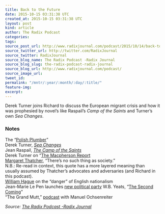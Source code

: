 ```yaml
---
title: Back to the Future
date: 2015-10-15 03:31:38 UTC
created_at: 2015-10-15 03:31:38 UTC
layout: post
kind: article
author: The Radix Podcast
categories: 
tags: 
source_post_url: http://www.radixjournal.com/podcast/2015/10/14/back-to-the-future
source_twitter_url: http://twitter.com/RadixJournal
source_twitter: RadixJournal
source_blog_name: The Radix Podcast -Radix Journal
source_blog_slug: the-radix-podcast-radix-journal
source_blog_url: http://www.radixjournal.com/podcast/
source_image_url: 
tweet_id: 
permalink: "/mntr/:year/:month/:day/:title/"
feature-img: 
excerpt: 
---
```

<p>Derek Turner joins Richard to discuss the European migrant crisis and how it was prophesied by novel’s like Raspail’s <em>Camp of the Saints</em> and Turner’s own <em>Sea Changes</em>.  </p><h3 id="notes">Notes</h3><p>The “<a href="https://en.wikipedia.org/wiki/Polish_Plumber">Polish Plumber</a>” <br>
Derek Turner, <em><a href="http://www.amazon.com/exec/obidos/ASIN/1593680023/washisummipub-20">Sea Changes</a></em> <br>
Jean Raspail, <em><a href="http://www.amazon.com/exec/obidos/ASIN/1881780074/washisummipub-20">The Camp of the Saints</a></em> <br>
Derek Turner on “<a href="http://takimag.com/article/the_institution_of_institutional_racism#axzz3ob29rWnA">The Macpherson Report</a> <br>
<a href="http://www.thedailybeast.com/articles/2013/04/08/context-for-margaret-thatcher-s-there-is-no-such-thing-as-society-remarks.html">Margaret Thatcher</a>, “There’s no such thing as society.” <br>
N.B.: Re-read in context, this quote has a more layered meaning than usually assumed by Thatcher’s advocates and adversaries (and Richard in this podcast). <br>
<a href="http://news.bbc.co.uk/2/hi/uk_news/596703.stm">William Hague</a> on the “danger” of English nationalism <br>
Jean-Marie Le Pen launches <a href="http://www.theguardian.com/world/2015/sep/05/jean-marie-le-pen-launches-new-political-party-in-france">new political party</a>
W.B. Yeats, “<a href="http://www.potw.org/archive/potw351.html">The Second Coming</a>” <br>
“The Grand Mutt,” <a href="http://www.radixjournal.com/podcast/2015/9/12/the-worlds-mutti">podcast</a> with Manuel Ochsenreiter  </p><div class="">
    <i>Source: <a href="http://www.radixjournal.com/podcast/">The Radix Podcast -Radix Journal</a></i>
</div>
